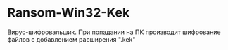 # Ransom-Win32-Kek

Вирус-шифровальшик.
При попадании на ПК производит шифрование файлов с добавлением расширения ".kek"
